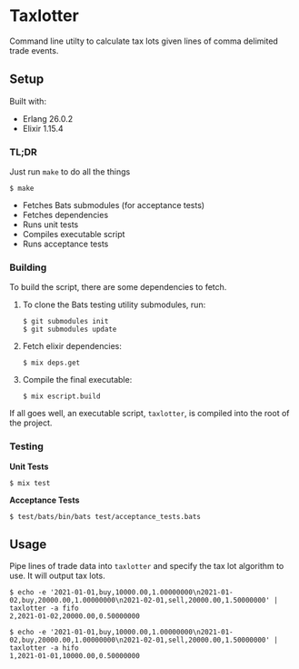 # Taxlotter

Command line utilty to calculate tax lots given lines of comma delimited trade events.

## Setup

Built with:
- Erlang 26.0.2
- Elixir 1.15.4

### TL;DR
Just run `make` to do all the things

```shell
$ make
```

- Fetches Bats submodules (for acceptance tests)
- Fetches dependencies
- Runs unit tests
- Compiles executable script
- Runs acceptance tests

### Building
To build the script, there are some dependencies to fetch.
1. To clone the Bats testing utility submodules, run:
    ```shell
    $ git submodules init
    $ git submodules update
    ```
2. Fetch elixir dependencies:
    ```shell
    $ mix deps.get
    ```
3. Compile the final executable:
    ```shell
    $ mix escript.build
    ```
If all goes well, an executable script, `taxlotter`, is compiled into the root of the project.

### Testing
**Unit Tests**
```shell
$ mix test
```

**Acceptance Tests**
```shell
$ test/bats/bin/bats test/acceptance_tests.bats
```

## Usage
Pipe lines of trade data into `taxlotter` and specify the tax lot algorithm to use. It will output tax lots.
```shell
$ echo -e '2021-01-01,buy,10000.00,1.00000000\n2021-01-02,buy,20000.00,1.00000000\n2021-02-01,sell,20000.00,1.50000000' | taxlotter -a fifo
2,2021-01-02,20000.00,0.50000000

$ echo -e '2021-01-01,buy,10000.00,1.00000000\n2021-01-02,buy,20000.00,1.00000000\n2021-02-01,sell,20000.00,1.50000000' | taxlotter -a hifo
1,2021-01-01,10000.00,0.50000000
```
